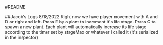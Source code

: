 #README

##Jacob's Logs
8/18/2022
Right now we have player movement with A and D or right and left.
Press E by a plant to increment it's life stage.
Press G to spawn a new plant.
Each plant will automatically increase its life stage according to the timer set by stageMax or whatever I called it (it's serialized in the inspector)
